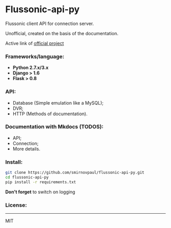 # Flussonic-api-py
Flussonic client API for connection server.

Unofficial, created on the basis of the documentation.

Active link of [official project](http://erlyvideo.ru/doc)

### Frameworks/language:

* **Python 2.7.x/3.x**
* **Django > 1.6**
* **Flask > 0.8**

### API:

* Database (Simple emulation like a MySQL);
* DVR;
* HTTP (Methods of documentation).

### Documentation with Mkdocs (TODOS):

* API;
* Connection;
* More details.

### Install:

```sh
git clone https://github.com/smirnovpaul/flussonic-api-py.git
cd flussonic-api-py
pip install -r requirements.txt
```

**Don't forget** to switch on logging

### License:
----
MIT